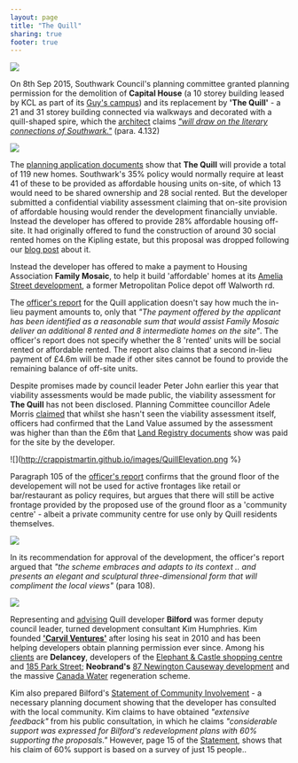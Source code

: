 ```yaml
---
layout: page
title: "The Quill"
sharing: true
footer: true
---
```

![](http://crappistmartin.github.io/images/CapitalHouse.png)

On 8th Sep 2015, Southwark Council's planning committee granted planning permission for the demolition of __Capital House__ (a 10 storey building leased by KCL as part of its [Guy's campus](http://www.kcl.ac.uk/innovation/research/support/grants/contact/guys.aspx)) and its replacement by __'The Quill'__ - a 21 and 31 storey building connected via walkways and decorated with a quill-shaped spire, which the [architect](http://www.spparcstudio.com/Home.aspx) claims  [_"will draw on the literary connections of Southwark."_](http://planbuild.southwark.gov.uk/documents/?GetDocument=%7b%7b%7b!lv%2bf4WD7hw9vUL41nLaBAA%3d%3d!%7d%7d%7d) (para. 4.132)  


![](http://crappistmartin.github.io/images/quill2.png)

The [planning application documents](http://planbuild.southwark.gov.uk:8190/online-applications/applicationDetails.do?activeTab=summary&keyVal=_STHWR_DCAPR_9558037) show that __The Quill__ will provide a total of 119 new homes. Southwark's 35% policy would normally require at least 41 of these to be provided as affordable housing units on-site, of which 13 would need to be shared ownership and 28 social rented. But the developer submitted a confidential viability assessment claiming that on-site provision of affordable housing would render the development financially unviable. Instead the developer has offered to provide 28% affordable housing off-site. It had originally offered to fund the construction of around 30 social rented homes on the Kipling estate, but this proposal was dropped following our [blog post](http://crappistmartin.github.io/blog/2015/07/25/kipling-and-the-quill/) about it. 

Instead the developer has offered to make a payment to Housing Association __Family Mosaic__, to help it build 'affordable' homes at its [Amelia Street development](http://planbuild.southwark.gov.uk/documents/?casereference=14/AP/2709&system=DC), a former Metropolitan Police depot off Walworth rd.

The [officer's report](http://planbuild.southwark.gov.uk/documents/?GetDocument=%7b%7b%7b!DNSoM%2fJqmT75pHW9KpHWsg%3d%3d!%7d%7d%7d) for the Quill application doesn't say how much the in-lieu payment amounts to, only that _"The payment offered by the applicant has been identified as a reasonable sum that would assist Family Mosaic deliver an additional 8 rented and 8 intermediate homes on the site"_. The officer's report does not specify whether the 8 'rented' units will be social rented or affordable rented. The report also claims that a second in-lieu payment of £4.6m will be made if other sites cannot be found to provide the remaining balance of off-site units. 

Despite promises made by council leader Peter John earlier this year that viability assessments would be made public, the viability assessment for __The Quill__ has not been disclosed. Planning Committee councillor Adele Morris [claimed](https://twitter.com/AdeleCathedrals/status/641357961160323073) that whilst she hasn't seen the viability assessment itself, officers had confirmed that the Land Value assumed by the assessment was higher than than the £6m that [Land Registry documents](http://crappistmartin.github.io/images/LR_Bilford.pdf) show was paid for the site by the developer. 

![](http://crappistmartin.github.io/images/QuillElevation.png %}

Paragraph 105 of the [officer's report](http://planbuild.southwark.gov.uk/documents/?GetDocument=%7b%7b%7b!DNSoM%2fJqmT75pHW9KpHWsg%3d%3d!%7d%7d%7d) confirms that the ground floor of the developement will not be used for active frontages like retail or bar/restaurant as policy requires, but argues that there will still be active frontage provided by the proposed use of the ground floor as a 'community centre' - albeit a private community centre for use only by Quill residents themselves. 

![](http://crappistmartin.github.io/images/para105.png)


In its recommendation for approval of the development, the officer's report argued that _"the scheme embraces and adapts to its context .. and presents an elegant and sculptural three-dimensional form that will compliment the local views"_ (para 108). 

![](http://crappistmartin.github.io/images/carvil_bilford.png)

Representing and [advising](http://carvil-ventures.co.uk/node/68) Quill developer __Bilford__ was former deputy council leader, turned development consultant Kim Humphries. Kim founded [__'Carvil Ventures'__](http://carvil-ventures.co.uk/about-us) after losing his seat in 2010 and has been helping developers obtain planning permission ever since. Among his [clients](http://carvil-ventures.co.uk/clients-partners) are __Delancey__, developers of the [Elephant & Castle shopping centre](http://carvil-ventures.co.uk/elephant-castle-shopping-centre) and [185 Park Street](http://carvil-ventures.co.uk/node/36); __Neobrand's__ [87 Newington Causeway development](http://carvil-ventures.co.uk/node/69) and the massive [Canada Water](http://carvil-ventures.co.uk/node/30) regeneration scheme.  

Kim also prepared Bilford's [Statement of Community Involvement](http://planbuild.southwark.gov.uk/documents/?GetDocument=%7b%7b%7b!pMcMh5jSJoLhoPr4hZ2nzw%3d%3d!%7d%7d%7d) - a necessary planning document showing that the developer has consulted with the local community. Kim claims to have obtained _"extensive feedback"_ from his public consultation, in which he claims _"considerable support was expressed for Bilford's redevelopment plans with 60% supporting the proposals."_ However, page 15 of the [Statement](http://planbuild.southwark.gov.uk/documents/?GetDocument=%7b%7b%7b!pMcMh5jSJoLhoPr4hZ2nzw%3d%3d!%7d%7d%7d), shows that his claim of 60% support is based on a survey of just 15 people..  
